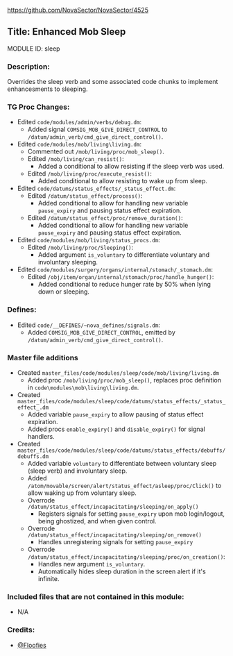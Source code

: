 https://github.com/NovaSector/NovaSector/4525

## Title: Enhanced Mob Sleep

MODULE ID: sleep

### Description:

Overrides the sleep verb and some associated code chunks to implement enhancesments to sleeping.

### TG Proc Changes:

- Edited `code/modules/admin/verbs/debug.dm`:
  - Added signal `COMSIG_MOB_GIVE_DIRECT_CONTROL` to `/datum/admin_verb/cmd_give_direct_control()`.
- Edited `code/modules/mob/living\living.dm`:
  - Commented out `/mob/living/proc/mob_sleep()`.
  - Edited `/mob/living/can_resist()`:
    - Added a conditional to allow resisting if the sleep verb was used.
  - Edited `/mob/living/proc/execute_resist()`:
    - Added conditional to allow resisting to wake up from sleep.
- Edited `code/datums/status_effects/_status_effect.dm`:
  - Edited `/datum/status_effect/process()`:
    - Added conditional to allow for handling new variable `pause_expiry` and pausing status effect expiration.
  - Edited `/datum/status_effect/proc/remove_duration()`:
    - Added conditional to allow for handling new variable `pause_expiry` and pausing status effect expiration.
- Edited `code/modules/mob/living/status_procs.dm`:
  - Edited `/mob/living/proc/Sleeping()`:
    - Added argument `is_voluntary` to differentiate voluntary and involuntary sleeping.
- Edited `code/modules/surgery/organs/internal/stomach/_stomach.dm`:
  - Edited `/obj/item/organ/internal/stomach/proc/handle_hunger()`:
    - Added conditional to reduce hunger rate by 50% when lying down or sleeping.

### Defines:

- Edited `code/__DEFINES/~nova_defines/signals.dm`:
  - Added `COMSIG_MOB_GIVE_DIRECT_CONTROL`, emitted by `/datum/admin_verb/cmd_give_direct_control()`.

### Master file additions

- Created `master_files/code/modules/sleep/code/mob/living/living.dm`
  - Added proc `/mob/living/proc/mob_sleep()`, replaces proc definition in `code\modules\mob\living\living.dm`.
- Created `master_files/code/modules/sleep/code/datums/status_effects/_status_effect_.dm`
  - Added variable `pause_expiry` to allow pausing of status effect expiration.
  - Added procs `enable_expiry()` and `disable_expiry()` for signal handlers.
- Created `master_files/code/modules/sleep/code/datums/status_effects/debuffs/debuffs.dm`
  - Added variable `voluntary` to differentiate between voluntary sleep (sleep verb) and involuntary sleep.
  - Added `/atom/movable/screen/alert/status_effect/asleep/proc/Click()` to allow waking up from voluntary sleep.
  - Overrode `/datum/status_effect/incapacitating/sleeping/on_apply()`
    - Registers signals for setting `pause_expiry` upon mob login/logout, being ghostized, and when given control.
  - Overrode `/datum/status_effect/incapacitating/sleeping/on_remove()`
    - Handles unregistering signals for setting `pause_expiry`
  - Overrode `/datum/status_effect/incapacitating/sleeping/proc/on_creation()`:
    - Handles new argument `is_voluntary`.
    - Automatically hides sleep duration in the screen alert if it's infinite.

### Included files that are not contained in this module:

- N/A

### Credits:
- [@Floofies](https://github.com/Floofies)
